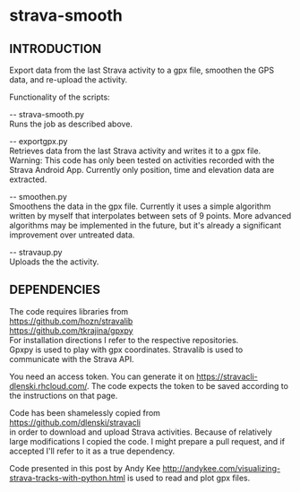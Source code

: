 # strava-smooth

## INTRODUCTION

Export data from the last Strava activity to a gpx file, smoothen the GPS data, and re-upload the activity.

Functionality of the scripts:

-- strava-smooth.py  
Runs the job as described above.

-- exportgpx.py  
Retrieves data from the last Strava activity and writes it to a gpx file.
Warning:  This code has only been tested on activities recorded with the Strava Android App.
          Currently only position, time and elevation data are extracted.

-- smoothen.py  
Smoothens the data in the gpx file. Currently it uses a simple algorithm written by myself that interpolates between sets of 9 points. More advanced algorithms may be implemented in the future, but it's already a significant improvement over untreated data.

-- stravaup.py  
Uploads the the activity.


## DEPENDENCIES

The code requires libraries from  
https://github.com/hozn/stravalib  
https://github.com/tkrajina/gpxpy  
For installation directions I refer to the respective repositories.  
Gpxpy is used to play with gpx coordinates. Stravalib is used to communicate with the Strava API.

You need an access token. You can generate it on https://stravacli-dlenski.rhcloud.com/. The code expects the token to be saved according to the instructions on that page.


Code has been shamelessly copied from  
https://github.com/dlenski/stravacli  
in order to download and upload Strava activities. Because of relatively large modifications I copied the code. I might prepare a pull request, and if accepted I'll refer to it as a true dependency.

Code presented in this post by Andy Kee
http://andykee.com/visualizing-strava-tracks-with-python.html
is used to read and plot gpx files.



